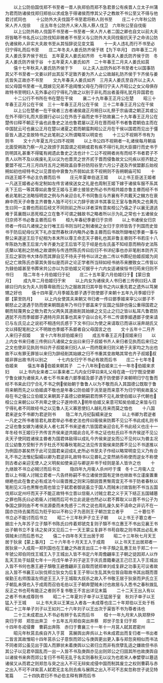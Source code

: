<!-- { "loadSidebar": true } -->
　　以上公防伯国伐郑不书至者一晋人执郑伯而郑不急君景公有疾晋人立太子州蒲为君而防诸侯伐郑归郑伯以求成急于得诸侯而悖其父子之教故不书公至又不得与他君讨贰同也
　　十公防外大夫伐国不书至君将称人则书至
　　庄二十六年秋公防宋人齐人伐徐
　　庄五年冬公防齐人宋人陈人蔡人伐卫　六年秋公至自伐衞
　　以上公防外称人伐国不书至者一书至者一宋人齐人者二国之卿也自文以前大夫将皆略不书名氏以公防伐知非微者不书至义与公防外大夫同伐衞抗天子之命讳公防仇诸侯称人非实大夫故书至从其恒辞说见变文篇
　　十一夫人违礼而行不书至必归宁得礼而后书至
　　庄二年冬夫人姜氏防齐侯于禚【为下卒月】　四年春王二月夫人姜氏享齐侯于祝丘　五年夏夫人姜氏如齐师　七年春夫人姜氏防齐侯于防　冬夫人姜氏防齐侯于谷　十五年夏夫人姜氏如齐　二十年春王二月夫人姜氏如莒
　　僖十七年秋夫人姜氏防齐侯于卞
　　以上夫人出防外如不书至者七以国事防其父不书至者一文姜以奸出其反不足致齐姜为齐人止公故越礼防齐侯于卞齐侯与姜氏皆失正故亦不书至
　　文九年春夫人姜氏如齐　三月夫人姜氏至自齐以上夫人如父母国书至者一礼既嫁见兄弟不逾阈惟父母在乃得归宁夫人齐昭公之女父母俱存故特书至明妇人无外事必归宁得礼乃致之以别于非礼而出者虽得礼犹月异国君也
　　十二公行不书所在书在楚在干侯
　　襄二十九年春王正月公在楚
　　昭三十年春王正月公在干侯　三十一年春王正月公在干侯　三十二年春王正月公在干侯
　　以上公在楚者一在干侯者三古者诸侯歳正月朔日以礼祭于宗庙谓之朝正其或公在外不得行礼而大臣摄行必以公在外告于庙而史书于防故襄二十九年春王正月公在楚传曰释不朝正于庙也此鲁史之法也鲁君屡以正月在晋而经不书者鲁君朝伯主而在中国犹云可也襄公正月在楚以诸夏之君而朝蛮荆昭公正月在干侯以国君而见出于彊臣皆人道之变故特书之此笔削之义所谓略常以明变也
　　十三公不视朔不书有为则书
　　文十六年夏五月公四不视朔
　　以上书公四不视朔者一礼诸侯每月朝庙北面受朔政乃察一月之政颁于其国谓之视朔或君有疾不得行礼则大臣摄行而史书于防明其礼甚重不得辄有阙遗此鲁史之法也计十二公不视朔者尚有而经不书者君子不责人以所不及以疾废礼无以议为也晋灵之世齐贰于晋而侵鲁故文公托疾以拒齐懿之要盟不视二月三月四月五月之朔政盖自季孙防阳谷至六月公子遂及齐侯盟郪丘始视朔如初也经特书之以见晋伯中衰鲁为齐弱如此言不视朔则不告朔朝庙可知
　　十四送王姬不书必主仇昬而后书
　　庄元年夏单伯送王姬
　　以上书王臣送王姬者一凡送王姬者必有定制如左传言诸侯送女之礼是也周制王姬下嫁于诸侯车服不系其夫下王后一等其尊如此鲁受王姬与王卿士接皆史所必书齐桓共姬亦鲁主昬而经不书者此笔削之法略恒明变之例与外亲迎合礼不书同鲁庄与齐襄有不共戴天之雠方在衰麻中而天子命鲁主齐昬鲁人独不可引义力辞乎故详书其事见王室与鲁两失之也黄先生曰同一主昬也而前后经文不同则前之所以详者深有意矣桓公乃僖之子以襄无道逃难于莒襄既以恶死桓之立在鲁不可谓之雠故书之略者所以示为礼之常也十五诸侯女归京师不书必鲁主昬而后书
　　桓九年春纪季姜归于京师
　　以上书诸侯女归京师者一传曰凡诸侯之女行唯王后书则当时之制诸侯之女归于京师皆告于列国而史皆书于防后妃母仪天下礼亦宜然春秋详内略外必鲁主昬而后书故所録唯纪季姜一事与祭公来遂逆王后于纪相为本末所以尊王命志天子昬礼也其非鲁主昬则不书若庄十八年陈妫为惠王后宣六年齐姜为定王后皆不见于经是也左氏虽不知经意而稍存史法陈氏槩以笔削之防格之故谓例与传违然陈氏传曰后归不书详纪事也亦非笔削本防齐灭王后之家防书大体存而其罪自见不待夫子特书以详之由二传以书葬纪伯姬叔姬为闵纪之亡故陈氏亦蒙其失皆似是而非之论正学者所当辩如经书纳币来媵致女二传皆以为録伯姬甚至书葬宋共公亦以为崇伯姬又可据乎十六内女适诸侯恒书归苟来归则不书归
　　隐二年冬十月伯姬归于纪
　　庄二十五年夏六月伯姬归于【蒙日食月】
　　成九年二月伯姬归于宋
　　以上内女为诸侯夫人书归者三传例曰妇人谓嫁曰归内女为夫人则尊卑敌而公为之服故其归其卒皆书之内以重先君之遗外以笃舅甥之好也
　　僖十四年夏六月季姬及鄫子遇于防使鄫子来朝十五年九月季姬归于鄫【蒙至防月】
　　以上内女使其夫来朝又书归者一传曰鄫季姬来寜公以鄫子不朝怒止之遂遇于防而使来朝既逾年乃书归于鄫盖来宁反国之恒辞也僖公重得国君之朝而轻蔑男女之敎为君为父两失其道故削其始嫁之文见止之归之皆以私耳凡鲁君防遇犹不月而季姬鄫子遇特月异其事也其来宁自以合礼不书二传谓季姬遇鄫子使来请已与左氏见止之说初不相违何氏惑于下文书归以为使之来请取已而诬以滛奔胡氏又文以择配笔削之义不明故也季姬不系鄫者自父母国言之也
　　文十五年十二月齐人来归子叔姬
　　宣十六年秋郯伯姬来归
　　成五年春王正月叔姬来归
　　以上内女书来归者三传例曰凡诸侯之女出曰来归子叔姬书齐人来归者见执而后来归之之文也使非见执则书曰齐子叔姬来归妇人从一而终既来归则义絶于夫家均之为出也故不以有罪无罪皆以来归为辞经削其始嫁之归不书重其变故略其常也齐子叔姬叔姬非罪出故书月以别之
　　十七内女归宁不书必有故而后书
　　庄二十七年冬伯姬来
　　僖五年春伯姬来朝其子　二十八年秋伯姬来三十一年冬伯姬来求妇
　　以上书内女来者二以事来者二凡内女归寜曰来礼父母在歳一归宁既没使卿宁鲁女嫁为诸侯夫人者七不书来者六鄫季姬及鄫子遇于防使鄫子来朝明归宁在鲁而经不书来此归宁合礼不书之例侯始朝于鲁鲁人以为不敬而兵入其国德公既取于鲁将来朝而先之以伯姬虞不敬也是年春公防伯姬于洮至是而来意不为归宁明矣故虽父母在书之僖公立伯姬又来朝其子盖德公欲朝嗣君而惧不见礼故使伯姬以子代朝也桓公立来朝公以不共卑之使公子遂帅师入明年伯姬又来意可知矣伯姬之来皆与归宁得礼者不同故经书之以见鲁人无义寡恩使妇人越礼徃来而莫之恤也
　　十八国君来逆女不书卿为君逆则书
　　隐二年九月纪裂繻来逆女
　　以上书卿为君逆者一凡史之所书者皆君礼故君举必书者史法也传曰衞侯来防葬不见公不书此成礼则书之证也鲁女嫁为诸侯夫人者七其不书来逆者六皆国君亲迎合礼不书此经义也庄十一年冬经书王姬归于齐传言齐侯来逆共姬此合礼不书之证也杜氏曰不书齐侯逆不见公夫天子使同姓诸侯主昬者为国君体敌得以成礼今齐侯来逆女而公不见何以为昬主况庄公幼鲁方受制于齐乎杜氏不知春秋笔削之法见传言衞侯来防葬不见公不书遂推以为例固亦甚矣然于此可见国君亲迎成礼史所必书至夫子作经以略常明变见义乃有合礼不书之法惟纪裂繻以卿为君逆非礼故特书以见昬礼之变然纳币称使而逆女不称使则古者必亲迎无使人之义明矣如使亲迎与卿逆并书于经则是圣人皆许之也
　　十九继故不书立必贼讨而后书立
　　隐四年九月衞人杀州吁于濮　冬十二月衞人立晋以上书衞人讨贼立君者一凡告终称嗣不书立诸侯世国有定体也继故书立谨废置重继絶也此在鲁史必有成法今以衞晋推之则宋冯御説晋黒臀周宜无不书于防者春秋以笔削见义冯也黒臀也周也皆立于弑君者御说虽立于国人而贼未讨故皆削不书当五国伐郑以定州吁而天子不能正故特书立晋以信衞人讨贼立君之义于天下结正五国辅簒之罪也陈氏曰必若衞人讨贼而后可书立此说是也然必以君不葬取义以晋不书公子为争国之辞则由不考书法源委而未免惑于二传之说也周礼废久矣不请命之非讥不在一国亦岂待去属而后为贬乎如以不称公子为恶则王子朝岂宜立者乎
　　二十簒位不书立必不能讨而后书立
　　昭二十三年秋尹子立王子朝
　　以上书王子簒立者一据庄十九年苏子立子頽不书陈氏曰传着郑虢克复则子頽不书立惠王不书出见襄王书出子朝书立不复讳之矣详又见后二十一天王蒙尘复辟不书苟自取之则书其出必乱未弭贼未讨而后悉书之
　　僖二十四年冬天王出居于郑
　　昭二十三年秋七月天王居于狄泉【蒙上事月】　二十六年冬十月天王入于成周
　　以上书天王出居郑者一居狄泉一入成周一郑列国也在王畿之外故言出庄二十年子頽之乱惠王处于郑二十一年虢公郑伯同伐王城王入于王城出入皆不书定六年周儋翩率王子朝之徒因郑人以作乱天王处于姑莸七年十一月戊午单子刘子逆王于庆氏晋籍秦送王己巳王入于王城出入皆不书何也惠王避子頽敬王避儋翩非王自取而虢郑单刘成复辟之功事无可议者故出入皆不书襄王以狄伐郑立狄女为后复王子带以生乱其失位皆自取故书其出既而晋侯勤王右师围温左师逆王王入于王城取大叔杀之故入不书敬王居于狄泉而尹氏立王子朝乱未弭也入于成周而召伯毛伯以王子朝奔楚贼未讨也故居与入悉书之春秋拨乱反正之书也苟有能正之者则不复书敬王不言出详见末篇
　　二十二天王出入有以之者不书未成尊则书
　　昭二十二年夏刘子单子以王猛居于皇　秋刘子单子以王猛入于王城
　　以上书大夫以王某出入者各一未成尊也庄二十年郑伯以王处于栎昭二十三年单子刘子以王如刘二十六年刘子以王出次于渠皆不书为尊者讳也
　　二十三未成君出入不书必有辨于名实而后书
　　桓十一年九月宋人执郑祭仲　突归于郑　郑忽出奔卫　十五年五月郑伯突出奔蔡　郑世子忽复归于郑
　　庄二十四年冬戎侵曹　曹羁出奔陈　赤归于曹襄三十一年十一月莒人弑其君密州
　　昭元年秋莒去疾自齐入于莒　莒展舆出奔呉以上书未成君出而复归者一书出者二皆言其故惟昭十四年莒杀公子意恢而郊公与庚舆更出更入事与郑忽突相似而书法不同者郊公虽见出于国人而罪状未着庚舆以公弟归立而非有庶孽乱适之嫌故但书杀其公子以见君卒国乱而一出一入皆不书及庚舆亦见出则郊公之归固其所也故庚舆自以诸侯书来奔而郊公复归不书苟无乱于名实则春秋无以议为也若宋人奉嬖孽以簒适诸侯又从而君之则郑忽与突之出入不可无辩矣戎侵中国而制其废立之权则曹羁与赤之出入不可不详矣莒人弑君无主名则去疾与展舆之出入不可不志矣忽称世子说见特笔篇
　　二十四执君归不书必伯主释有罪而后书
